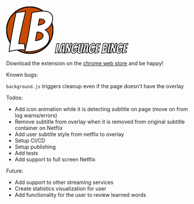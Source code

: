 ![Logo](src/extension/logo-128.png) ![Language Binge](src/extension/typography.png) 

Download the extension on the [chrome web store](https://chrome.google.com/webstore/detail/languagebinge/mophilpmoddkikifoloihkgcfofgmekj) and be happy!

Known bugs:

`background.js` triggers cleanup even if the page doesn't have the overlay

Todos:

- Add icon animation while it is detecting subtitle on page (move on from log warns/errors)
- Remove subtitle from overlay when it is removed from original subtitle container on Netflix
- Add user subtitle style from netflix to overlay
- Setup CI/CD
- Setup publishing
- Add tests
- Add support to full screen Netflix

Future:
- Add support to other streaming services
- Create statistics visualization for user
- Add functionality for the user to review learned words